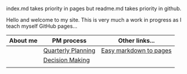 index.md takes priority in pages but readme.md takes priority in github.

Hello and welcome to my site. 
This is very much a work in progress as I teach myself GitHub pages...


|About me|PM process| Other links...|
|---|---|---|
| |[Quarterly Planning](./content/quarterlyplanning.md) | [Easy markdown to pages](./content/setup.md) | 
| |[Decision Making](./content/decisionmaking.md) | | 
| | | | 
